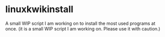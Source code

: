 # linuxkwikinstall
A small WIP script I am working on to install the most used programs at once. (it is a small WIP script I am working on. Please use it with caution.)
